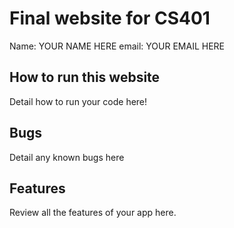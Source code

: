 # Final website for CS401

Name: YOUR NAME HERE
email: YOUR EMAIL HERE

## How to run this website

Detail how to run your code here!

## Bugs

Detail any known bugs here

## Features

Review all the features of your app here.
